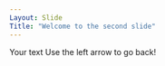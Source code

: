 ```yaml
---
Layout: Slide
Title: "Welcome to the second slide"
---
```

Your text
Use the left arrow to go back!
